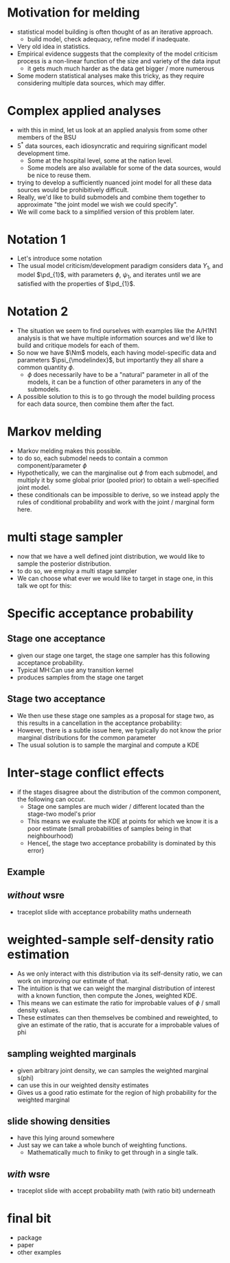 # Motivation for melding

- statistical model building is often thought of as an iterative approach.
  - build model, check adequacy, refine model if inadequate.
- Very old idea in statistics.
- Empirical evidence suggests that the complexity of the model criticism process is a non-linear function of the size and variety of the data input
  - it gets much much harder as the data get bigger / more numerous 
- Some modern statistical analyses make this tricky, as they require considering multiple data sources, which may differ.

# Complex applied analyses

- with this in mind, let us look at an applied analysis from some other members of the BSU
- $5^{*}$ data sources, each idiosyncratic and requiring significant model development time.
    - Some at the hospital level, some at the nation level. 
    - Some models are also available for some of the data sources, would be nice to reuse them.
- trying to develop a sufficiently nuanced joint model for all these data sources would be prohibitively difficult.
- Really, we'd like to build submodels and combine them together to approximate "the joint model we wish we could specify".
- We will come back to a simplified version of this problem later.

# Notation 1

- Let's introduce some notation
- The usual model criticism/development paradigm considers data $Y_{1}$, and model $\pd_{1}$, with parameters $\phi$, $\psi_{1}$, and iterates until we are satisfied with the properties of $\pd_{1}$. 

# Notation 2

<!-- Adjust this slide - ugly, Rob's better -->

- The situation we seem to find ourselves with examples like the A/H1N1 analysis is that we have multiple information sources and we'd like to build and critique models for each of them. 
- So now we have $\Nm$ models, each having model-specific data and parameters $\psi_{\modelindex}$, but importantly they all share a common quantity $\phi$.
  - $\phi$ does necessarily have to be a "natural" parameter in all of the models, it can be a function of other parameters in any of the submodels.
- A possible solution to this is to go through the model building process for each data source, then combine them after the fact.

# Markov melding

- Markov melding makes this possible.
- to do so, each submodel needs to contain a common component/parameter $\phi$
- Hypothetically, we can the marginalise out $\phi$ from each submodel, and multiply it by some global prior (pooled prior) to obtain a well-specified joint model.
- these conditionals can be impossible to derive, so we instead apply the rules of conditional probability and work with the joint / marginal form here.

# multi stage sampler

- now that we have a well defined joint distribution, we would like to sample the posterior distribution.
- to do so, we employ a multi stage sampler
- We can choose what ever we would like to target in stage one, in this talk we opt for this:

# Specific acceptance probability

## Stage one acceptance

- given our stage one target, the stage one sampler has this following acceptance probability.
- Typical MH:Can use any transition kernel
- produces samples from the stage one target

## Stage two acceptance

- We then use these stage one samples as a proposal for stage two, as this results in a cancellation in the acceptance probability:
- However, there is a subtle issue here, we typically do not know the prior marginal distributions for the common parameter
- The usual solution is to sample the marginal and compute a KDE

# Inter-stage conflict effects

- if the stages disagree about the distribution of the common component, the following can occur.
  - Stage one samples are much wider / different located than the stage-two model's prior
  - This means we evaluate the KDE at points for which we know it is a poor estimate (small probabilities of samples being in that neighbourhood)
  - Hence{, the stage two acceptance probability is dominated by this error}

## Example

## _without_ wsre

- traceplot slide with acceptance probability maths underneath

# weighted-sample self-density ratio estimation

- As we only interact with this distribution via its self-density ratio, we can work on improving our estimate of that.
- The intuition is that we can weight the marginal distribution of interest with a known function, then compute the Jones, weighted KDE.
- This means we can estimate the ratio for improbable values of $\phi$ / small density values.
- These estimates can then themselves be combined and reweighted, to give an estimate of the ratio, that is accurate for a improbable values of phi

## sampling weighted marginals

- given arbitrary joint density, we can samples the weighted marginal s(phi)
- can use this in our weighted density estimates
- Gives us a good ratio estimate for the region of high probability for the weighted marginal

## slide showing densities

- have this lying around somewhere
- Just say we can take a whole bunch of weighting functions.
  - Mathematically much to finiky to get through in a single talk.

## _with_ wsre

- traceplot slide with accept probability math (with ratio bit) underneath

# final bit

- package
- paper
- other examples
